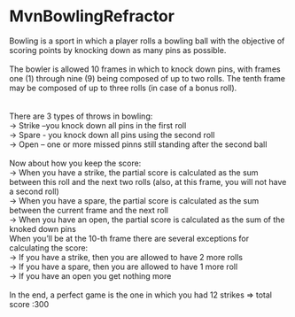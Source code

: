
MvnBowlingRefractor
===================
Bowling is a sport in which a player rolls a bowling ball with the objective of scoring points by knocking down as many pins as possible. <br><br>
The bowler is allowed 10 frames in which to knock down pins, with frames one (1) through nine (9) being composed of up to two rolls. The tenth frame may be composed of up to three rolls (in case of a bonus roll).<br><br><br>
There are 3 types of throws in bowling:<br>
->	Strike –you knock down all pins in the first roll<br>
->	Spare - you knock down all pins using the second roll<br>
->	Open – one or more missed pinns still standing after the second ball<br>
<br>
Now about how you keep the score:<br>
->	When you have a strike, the partial score is calculated as the sum between this roll and the next two rolls (also, at this frame, you will not have a second roll)<br>
->	When you have a spare, the partial score is calculated as the sum between the current frame and the next roll<br>
-> When you have an open, the partial score is calculated as the sum of the knoked down pins<br>
When you’ll be at the 10-th frame there are several exceptions for calculating the score:<br>
->	If you have a strike, then you are allowed to have 2 more rolls<br>
->	If you have a spare, then you are allowed to have 1 more roll<br>
->	If you have an open you get nothing more<br>
<br>
In the end, a perfect game is the one in which you had 12 strikes => total score :300<br>
 

